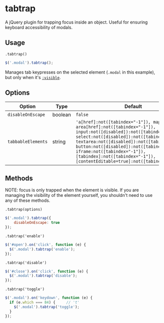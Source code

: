 # tabtrap
A jQuery plugin for trapping focus inside an object. Useful for ensuring keyboard accessibility of modals.

## Usage
`.tabtrap()`
```javascript
$('.modal').tabtrap();
```
Manages tab keypresses on the selected element (`.modal` in this example), but only when it's [`:visible`](https://api.jquery.com/visible-selector/).

## Options

| Option | Type | Default |
| ------ | ---- | ------- |
| `disableOnEscape` | boolean | `false` |
| `tabbableElements` | string | `'a[href]:not([tabindex="-1"]), map[name] area[href]:not([tabindex="-1"]), input:not([disabled]):not([tabindex="-1"]), select:not([disabled]):not([tabindex="-1"]), textarea:not([disabled]):not([tabindex="-1"]), button:not([disabled]):not([tabindex="-1"]), iframe:not([tabindex="-1"]), [tabindex]:not([tabindex="-1"]), [contentEditable=true]:not([tabindex="-1"])'` |


## Methods
NOTE: focus is only trapped when the element is visible. If you are managing the visibility of the element yourself, you shouldn't need to use any of these methods.

`.tabtrap(options)`
```javascript
$('.modal').tabtrap({
    disableOnEscape: true
});
```

`.tabtrap('enable')`
```javascript
$('#open').on('click', function (e) {
  $('.modal').tabtrap('enable');
});
```

`.tabtrap('disable')`
```javascript
$('#close').on('click', function (e) {
  $('.modal').tabtrap('disable');
});
```

`.tabtrap('toggle')`
```javascript
$('.modal').on('keydown', function (e) {
  if (e.which === 84) {     // 't'
    $('.modal').tabtrap('toggle');
  }
});
```
